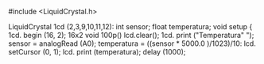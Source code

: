 #include <LiquidCrystal.h>

LiquidCrystal 1cd (2,3,9,10,11,12): 
int sensor;
float temperatura;
void setup {
1cd. begin (16, 2);
 16x2
void 100p()
lcd.clear();
1cd. print ("Temperatura" ");
sensor = analogRead (A0);
temperatura = ((sensor * 5000.0 )/1023)/10:
lcd. setCursor (0, 1);
lcd. print (temperatura);
delay (1000);

